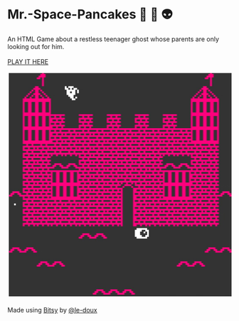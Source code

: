 # Mr.-Space-Pancakes 👻 🥞 👽
An HTML Game about a restless teenager ghost whose parents are only looking out for him.<br><br>
<a href ="https://gringogidget.itch.io/mr-space-pancake">PLAY IT HERE</a><br><br>
<img src="https://github.com/gringogidget/Mr.-Space-Pancakes/blob/master/mrSpacePancake.gif?raw=true"><br><br>
Made using <a href="https://ledoux.itch.io/bitsy">Bitsy</a> by <a href="https://github.com/le-doux">@le-doux</a>
